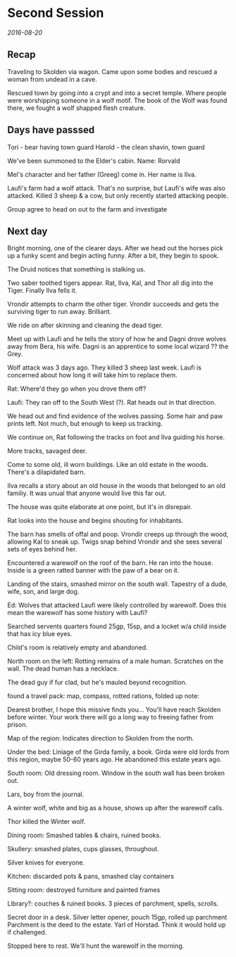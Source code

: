 # Second Session
_2016-08-20_

## Recap
Traveling to Skolden via wagon. Came upon some bodies and rescued a woman from undead in a cave.

Rescued town by going into a crypt and into a secret temple. Where people were worshipping
someone in a wolf motif.  The book of the Wolf was found there, we fought a wolf shapped
flesh creature.

## Days have passsed
Tori - bear having town guard
Harold - the clean shavin, town guard

We've been summoned to the Elder's cabin. Name: Rorvald

Mel's character and  her father (Greeg) come in. Her name is Ilva.

Laufi's farm had a wolf attack. That's no surprise, but Laufi's wife was also attacked.
Killed 3 sheep & a cow, but only recently started attacking people.

Group agree to head on out to the farm and investigate

## Next day

Bright morning, one of the clearer days. After we head out the horses pick
up a funky scent and begin acting funny. After a bit, they begin to spook.

The Druid notices that something is stalking us.

Two saber toothed tigers appear.
Rat, Ilva, Kal, and Thor all dig into the Tiger. Finally Ilva fells it.

Vrondir attempts to charm the other tiger. Vrondir succeeds and gets the
surviving tiger to run away. Brilliant.

We ride on after skinning and cleaning the dead tiger.

Meet up with Laufi and he tells the story of  how he and
Dagni drove wolves away from Bera, his wife. Dagni is an
apprentice to some local wizard ?? the Grey.

Wolf attack was 3 days ago. They killed 3 sheep last week.
Laufi is concerned about how long it will take him to replace them.

Rat: Where'd they go when you drove them off?

Laufi: They ran off to the South West (?). Rat heads out in that direction.

We head out and find evidence of the wolves passing. Some hair and paw prints
left. Not much, but enough to keep us tracking.

We continue on, Rat following the tracks on foot and Ilva guiding his horse.

More tracks, savaged deer.

Come to some old, ill worn buildings. Like an old estate in the woods.
There's a dilapidated barn.

Ilva recalls a story about an old house in the woods that belonged to an old
familiy. It was unual that anyone would live this far out.

The house was quite elaborate at one point, but it's in disrepair.

Rat looks into the house and begins shouting for inhabitants.

The barn has smells of offal and poop. Vrondir creeps up through the wood,
allowing Kal to sneak up. Twigs snap behind Vrondir and she sees several
sets of eyes behind her.

Encountered a warewolf on the roof of the barn. He ran into the house.
Inside is a green ratted banner with the paw of a bear on it.

Landing of the stairs, smashed mirror on the south wall.
Tapestry of a dude, wife, son, and large dog.

Ed: Wolves that attacked Laufi were likely controlled by warewolf.
Does this mean the warewolf has some history with Laufi?

Searched servents quarters found 25gp, 15sp, and a locket w/a child
inside that has icy blue eyes.

Child's room is relatively empty and abandoned.

North room on the left: Rotting remains of a male  human.
Scratches on the wall. The dead human has a necklace.

The dead guy if fur clad, but he's mauled beyond recognition.

found a travel pack: map, compass, rotted rations, folded up note:

Dearest brother, I hope this missive finds you... You'll have reach
Skolden before winter.  Your work there will go a long way to
freeing father from prison.

Map of the region: Indicates direction to Skolden from the north.

Under the bed: Liniage of the Girda family, a book. Girda were
old lords from this region, maybe 50-60 years ago. He abandoned
this estate years ago.

South room: Old dressing room.
Window in the south wall has been broken out.

Lars, boy from the journal.

A winter wolf, white and big as a house,
shows up after the warewolf calls.

Thor killed the Winter wolf.

Dining room:
Smashed tables & chairs, ruined books.

Skullery:
smashed plates, cups glasses, throughout.

Silver knives for everyone.

Kitchen:
discarded pots & pans, smashed clay containers

Sitting room:
destroyed furniture and painted frames

Library?:
couches & ruined books. 3 pieces of parchment, spells, scrolls.

Secret door in a desk.
Silver letter opener, pouch 15gp, rolled up parchment
Parchment is the deed to the estate. Yarl of Horstad.
Think it would hold up if challenged.

Stopped here to rest. We'll hunt the warewolf in the morning.









